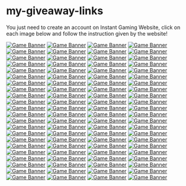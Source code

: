 # my-giveaway-links

You just need to create an account on Instant Gaming Website, click on each image below and follow the instruction given by the website!

[![Game Banner](https://camo.githubusercontent.com/1aaca96ee8867e4d83239bbf1e7bea68e91d80939fa2743d1d9c940568f3db15/68747470733a2f2f67616d696e672d63646e2e636f6d2f696d616765732f617661746172732f31323235343238372d313636303330363237322e6a7067)](https://www.instant-gaming.com/giveaway/BOBLENNON)
[![Game Banner](https://gaming-cdn.com/images/avatars/16899979-1646305428.jpg)](https://www.instant-gaming.com/pl/giveaway/LOSIU?igr=hwerka)
[![Game Banner](https://gaming-cdn.com/images/avatars/5518320-1717494512.jpg)](https://www.instant-gaming.com/giveaway/VARG?igr=hwerka)
[![Game Banner](https://gaming-cdn.com/images/avatars/2210688-1696599045.jpg)](https://www.instant-gaming.com/fr/giveaway/nalfeinn?igr=hwerka)
[![Game Banner](https://gaming-cdn.com/images/avatars/452863-1561392211.jpg)](https://www.instant-gaming.com/giveaway/CODQG?igr=hwerka)
[![Game Banner](https://gaming-cdn.com/images/avatars/170629-1547987125.jpg)](https://www.instant-gaming.com/giveaway/GAMEMOVIELAND?igr=hwerka)
[![Game Banner](https://gaming-cdn.com/images/avatars/3009082-1540312665.jpg)](https://www.instant-gaming.com/giveaway/bugland)
[![Game Banner](https://gaming-cdn.com/images/avatars/173704-1571080323.jpg)](https://www.instant-gaming.com/giveaway/ICONOBLAST)
[![Game Banner](https://gaming-cdn.com/images/avatars/1716955-1681777192.jpg)](https://www.instant-gaming.com/giveaway/SUPREMELEADER)
[![Game Banner](https://gaming-cdn.com/images/avatars/2700115-1699892940.jpg)](https://www.instant-gaming.com/giveaway/INSTANTGAMING)
[![Game Banner](https://gaming-cdn.com/images/avatars/8099122-1564755224.jpg)](https://www.instant-gaming.com/giveaway/skyyart)
[![Game Banner](https://gaming-cdn.com/images/avatars/4684425-1617274240.jpg)](https://www.instant-gaming.com/giveaway/ALKOR)
[![Game Banner](https://gaming-cdn.com/images/avatars/765860-1527847205.jpg)](https://www.instant-gaming.com/giveaway/ROBERT)
[![Game Banner](https://gaming-cdn.com/images/avatars/3297504-1554723487.jpg)](https://www.instant-gaming.com/giveaway/GAMEWAVE)
[![Game Banner](https://gaming-cdn.com/images/avatars/162664-1527173086.jpg)](https://www.instant-gaming.com/giveaway/RATSUPER)
[![Game Banner](https://gaming-cdn.com/images/avatars/17791717-1684537536.jpg)](https://www.instant-gaming.com/giveaway/YANKA)
[![Game Banner](https://gaming-cdn.com/images/avatars/15530490-1634564097.jpg)](https://www.instant-gaming.com/giveaway/STREAMRUNNERS)
[![Game Banner](https://gaming-cdn.com/images/avatars/911134-1650630244.jpg)](https://www.instant-gaming.com/giveaway/MeetTheMyth)
[![Game Banner](https://gaming-cdn.com/images/avatars/23232106-1706706355.jpg)](https://www.instant-gaming.com/giveaway/PHENRIR)
[![Game Banner](https://gaming-cdn.com/images/avatars/15499812-1646775114.jpg)](https://www.instant-gaming.com/giveaway/GMODFR)
[![Game Banner](https://gaming-cdn.com/images/avatars/825485-1683532505.jpg)](https://www.instant-gaming.com/giveaway/INSTANTGAMINGES)
[![Game Banner](https://gaming-cdn.com/images/avatars/2550652-1614044439.jpg)](https://www.instant-gaming.com/giveaway/ACRE)
[![Game Banner](https://gaming-cdn.com/images/avatars/2072378-1700332557.jpg)](https://www.instant-gaming.com/giveaway/BILLYCHEROKEE)
[![Game Banner](https://gaming-cdn.com/images/avatars/2437583-1659723926.jpg)](https://www.instant-gaming.com/giveaway/LYNX)
[![Game Banner](https://gaming-cdn.com/images/avatars/13745456-1614222765.jpg)](https://www.instant-gaming.com/giveaway/ZONALEROS)
[![Game Banner](https://gaming-cdn.com/images/avatars/262337-1647999658.jpg)](https://www.instant-gaming.com/giveaway/GUIGUI)
[![Game Banner](https://gaming-cdn.com/images/avatars/5324059-1634130045.jpg)](https://www.instant-gaming.com/giveaway/PORAID)
[![Game Banner](https://gaming-cdn.com/images/avatars/7276237-1585753188.jpg)](https://www.instant-gaming.com/giveaway/TOMBIE)
[![Game Banner](https://gaming-cdn.com/images/avatars/16693760-1689603180.jpg)](https://www.instant-gaming.com/giveaway/INSTANTGAMINGPT)
[![Game Banner](https://gaming-cdn.com/images/avatars/6107700-1630593332.jpg)](https://www.instant-gaming.com/giveaway/muusoo)
[![Game Banner](https://gaming-cdn.com/images/avatars/767265-1595434670.jpg)](https://www.instant-gaming.com/giveaway/xariel)
[![Game Banner](https://gaming-cdn.com/images/avatars/8857101-1582127081.jpg)](https://www.instant-gaming.com/giveaway/POKEMONMILLENNIUM)
[![Game Banner](https://gaming-cdn.com/images/avatars/5219782-1581748271.jpg)](https://www.instant-gaming.com/giveaway/AQUIYAHORA)
[![Game Banner](https://gaming-cdn.com/images/avatars/8850456-1573572198.jpg)](https://www.instant-gaming.com/giveaway/PIVI)
[![Game Banner](https://gaming-cdn.com/images/avatars/3502745-1617900174.jpg)](https://www.instant-gaming.com/giveaway/Seals311)
[![Game Banner](https://gaming-cdn.com/images/avatars/881499-1523615431.jpg)](https://www.instant-gaming.com/giveaway/vicio)
[![Game Banner](https://gaming-cdn.com/images/avatars/7534356-1687868492.jpg)](https://www.instant-gaming.com/giveaway/INSTANTGAMINGITALIA)
[![Game Banner](https://gaming-cdn.com/images/avatars/5022391-1620639580.jpg)](https://www.instant-gaming.com/giveaway/INFOPOINT-ITALIA)
[![Game Banner](https://gaming-cdn.com/images/avatars/9351061-1578514985.jpg)](https://www.instant-gaming.com/giveaway/ELOTRIX)
[![Game Banner](https://gaming-cdn.com/images/avatars/560668-1500305390.jpg)](https://www.instant-gaming.com/giveaway/NYKK3)
[![Game Banner](https://gaming-cdn.com/images/avatars/1115181-1694833323.jpg)](https://www.instant-gaming.com/giveaway/PLAYERINSIDE)
[![Game Banner](https://gaming-cdn.com/images/avatars/539151-1690300630.jpg)](https://www.instant-gaming.com/giveaway/ILGATTOSULTUBO)
[![Game Banner](https://gaming-cdn.com/images/avatars/9461224-1581008870.jpg)](https://www.instant-gaming.com/giveaway/FRANCESCOPARDINI)
[![Game Banner](https://gaming-cdn.com/images/avatars/10646155-1725268419.jpg)](https://www.instant-gaming.com/giveaway/tahva)
[![Game Banner](https://gaming-cdn.com/images/avatars/3773947-1698238052.jpg)](https://www.instant-gaming.com/giveaway/GCA)
[![Game Banner](https://gaming-cdn.com/images/avatars/21241269-1689851267.jpg)](https://www.instant-gaming.com/giveaway/officialinvictus)
[![Game Banner](https://gaming-cdn.com/images/avatars/21867230-1698315461.jpg)](https://www.instant-gaming.com/giveaway/biffa)
[![Game Banner](https://gaming-cdn.com/images/avatars/17310536-1649317648.jpg)](https://www.instant-gaming.com/giveaway/K0MPA)
[![Game Banner](https://gaming-cdn.com/images/avatars/5170510-1683532414.jpg)](https://www.instant-gaming.com/giveaway/instantgamingde)
[![Game Banner](https://gaming-cdn.com/images/avatars/6294915-1637162339.jpg)](https://www.instant-gaming.com/giveaway/STELIUS)
[![Game Banner](https://gaming-cdn.com/images/avatars/1994535-1695849965.jpg)](https://www.instant-gaming.com/giveaway/CSGOFR)
[![Game Banner](https://gaming-cdn.com/images/avatars/859995-1693223960.jpg)](https://www.instant-gaming.com/giveaway/EXOMADARA)
[![Game Banner](https://gaming-cdn.com/images/avatars/1599623-1603853393.jpg)](https://www.instant-gaming.com/giveaway/KWOREY)
[![Game Banner](https://gaming-cdn.com/images/avatars/11519077-1621966067.jpg)](https://www.instant-gaming.com/giveaway/PHOTORACERTV)
[![Game Banner](https://gaming-cdn.com/images/avatars/19166590-1670176579.jpg)](https://www.instant-gaming.com/giveaway/ARLAN360)
[![Game Banner](https://gaming-cdn.com/images/avatars/23820479-1712567596.jpg)](https://www.instant-gaming.com/giveaway/frankieslair)
[![Game Banner](https://gaming-cdn.com/images/avatars/20860359-1685554038.jpg)](https://www.instant-gaming.com/giveaway/mitasims)
[![Game Banner](https://gaming-cdn.com/images/avatars/23507458-1709662317.jpg)](https://www.instant-gaming.com/giveaway/snedgie)
[![Game Banner](https://gaming-cdn.com/images/avatars/21219993-1708954439.jpg)](https://www.instant-gaming.com/giveaway/INSTANTGAMINGPL)
[![Game Banner](https://gaming-cdn.com/images/avatars/17123566-1647950384.jpg)](https://www.instant-gaming.com/giveaway/THETJI)
[![Game Banner](https://gaming-cdn.com/images/avatars/7761723-1615476784.jpg)](https://www.instant-gaming.com/giveaway/deladysigner)
[![Game Banner](https://gaming-cdn.com/images/avatars/8991415-1574995082.jpg)](https://www.instant-gaming.com/giveaway/KURU)
[![Game Banner](https://gaming-cdn.com/images/avatars/12543134-1662069422.jpg)](https://www.instant-gaming.com/giveaway/SOLOUMIDO)
[![Game Banner](https://gaming-cdn.com/images/avatars/4011018-1561985872.jpg)](https://www.instant-gaming.com/giveaway/GIORNOGAMING)
[![Game Banner](https://gaming-cdn.com/images/avatars/9983452-1617873810.jpg)](https://www.instant-gaming.com/giveaway/CYBERLUK)
[![Game Banner](https://gaming-cdn.com/images/avatars/32491-1612461730.jpg)](https://www.instant-gaming.com/giveaway/j0nathan)
[![Game Banner](https://gaming-cdn.com/images/avatars/24150014-1715595420.jpg)](https://www.instant-gaming.com/giveaway/poro)
[![Game Banner](https://gaming-cdn.com/images/avatars/2544880-1691670477.jpg)](https://www.instant-gaming.com/giveaway/STRADI)
[![Game Banner](https://gaming-cdn.com/images/avatars/21036547-1687441412.jpg)](https://www.instant-gaming.com/giveaway/playluque)
[![Game Banner](https://gaming-cdn.com/images/avatars/16472848-1693834365.jpg)](https://www.instant-gaming.com/giveaway/kiszak)
[![Game Banner](https://gaming-cdn.com/images/avatars/9828884-1649672897.jpg)](https://www.instant-gaming.com/giveaway/IMPAKT)
[![Game Banner](https://gaming-cdn.com/images/avatars/16704111-1726140029.jpg)](https://www.instant-gaming.com/giveaway/MERTA)
[![Game Banner](https://gaming-cdn.com/images/avatars/16373643-1644843063.jpg)](https://www.instant-gaming.com/giveaway/DRWAL)
[![Game Banner](https://gaming-cdn.com/images/avatars/367168-1463061235.jpg)](https://www.instant-gaming.com/giveaway/CABRAVOLADORA)
[![Game Banner](https://gaming-cdn.com/images/avatars/3694635-1636126807.jpg)](https://www.instant-gaming.com/giveaway/topgames)
[![Game Banner](https://gaming-cdn.com/images/avatars/7276336-1553876546.jpg)](https://www.instant-gaming.com/giveaway/HEIKKI360)
[![Game Banner](https://gaming-cdn.com/images/avatars/1897045-1617093992.jpg)](https://www.instant-gaming.com/giveaway/DESASTRESHOW)
[![Game Banner](https://gaming-cdn.com/images/avatars/16861995-1676462477.jpg)](https://www.instant-gaming.com/giveaway/JOFRIK99)
[![Game Banner](https://gaming-cdn.com/images/avatars/7994803-1650052388.jpg)](https://www.instant-gaming.com/giveaway/kemist)
[![Game Banner](https://gaming-cdn.com/images/avatars/17307721-1649242244.jpg)](https://www.instant-gaming.com/giveaway/MFGAMING)
[![Game Banner](https://gaming-cdn.com/images/avatars/2871044-1706278970.jpg)](https://www.instant-gaming.com/giveaway/drunge)
[![Game Banner](https://gaming-cdn.com/images/avatars/3123668-1636629261.jpg)](https://www.instant-gaming.com/giveaway/NU89)
[![Game Banner](https://gaming-cdn.com/images/avatars/811973-1557938063.jpg)](https://www.instant-gaming.com/giveaway/ITERMOSIFONI)
[![Game Banner](https://gaming-cdn.com/images/avatars/15398397-1632480753.jpg)](https://www.instant-gaming.com/giveaway/CORYPHEUS)
[![Game Banner](https://gaming-cdn.com/images/avatars/942998-1720514395.jpg)](https://www.instant-gaming.com/giveaway/Zazza23)
[![Game Banner](https://gaming-cdn.com/images/avatars/14294886-1712926805.jpg)](https://www.instant-gaming.com/giveaway/blackpommes)
[![Game Banner](https://gaming-cdn.com/images/avatars/24567717-1719927759.jpg)](https://www.instant-gaming.com/giveaway/quantoquevaicustar)
[![Game Banner](https://gaming-cdn.com/images/avatars/25089307-1725023867.jpg)](https://www.instant-gaming.com/giveaway/eusouocap)







